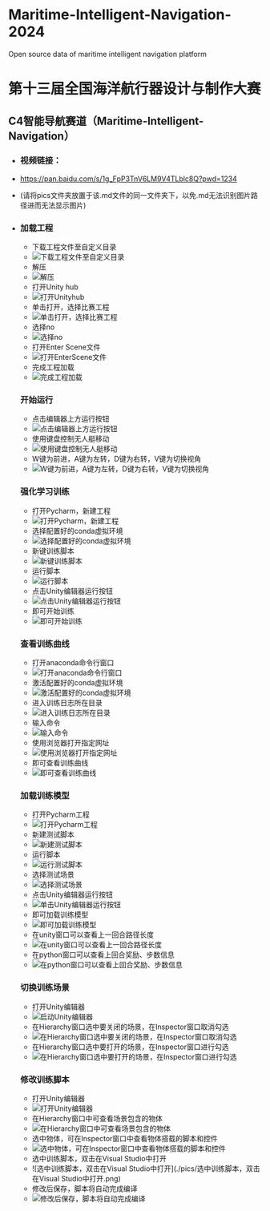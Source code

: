 # Maritime-Intelligent-Navigation-2024
Open source data of maritime intelligent navigation platform
# 第十三届全国海洋航行器设计与制作大赛
## C4智能导航赛道（Maritime-Intelligent-Navigation）

* ### 视频链接：

* https://pan.baidu.com/s/1g_FpP3TnV6LM9V4TLblc8Q?pwd=1234  

* (请将pics文件夹放置于该.md文件的同一文件夹下，以免.md无法识别图片路径进而无法显示图片)

* ### 加载工程

  - 下载工程文件至自定义目录
  - ![下载工程文件至自定义目录](./pics/下载工程文件至自定义目录.png)
  - 解压
  - ![解压](./pics/解压.png)
  - 打开Unity hub
  - ![打开Unityhub](./pics/打开Unityhub.png)
  - 单击打开，选择比赛工程
  - ![单击打开，选择比赛工程](./pics/单击打开，选择比赛工程.png)
  - 选择no
  - ![选择no](./pics/选择no.png)
  - 打开Enter Scene文件
  - ![打开EnterScene文件](./pics/打开EnterScene文件.png)
  - 完成工程加载
  - ![完成工程加载](./pics/完成工程加载.png)

  ### 开始运行

  - 点击编辑器上方运行按钮
  - ![点击编辑器上方运行按钮](./pics/点击编辑器上方运行按钮.png)
  - 使用键盘控制无人艇移动
  - ![使用键盘控制无人艇移动](./pics/使用键盘控制无人艇移动.png)
  - W键为前进，A键为左转，D键为右转，V键为切换视角
  - ![W键为前进，A键为左转，D键为右转，V键为切换视角](./pics/W键为前进，A键为左转，D键为右转，V键为切换视角.png)

  ### 强化学习训练

  - 打开Pycharm，新建工程
  - ![打开Pycharm，新建工程](./pics/打开Pycharm，新建工程.png)
  - 选择配置好的conda虚拟环境
  - ![选择配置好的conda虚拟环境](./pics/选择配置好的conda虚拟环境.png)
  - 新键训练脚本
  - ![新键训练脚本](./pics/新键训练脚本.png)
  - 运行脚本
  - ![运行脚本](./pics/运行脚本.png)
  - 点击Unity编辑器运行按钮
  - ![点击Unity编辑器运行按钮](./pics/点击Unity编辑器运行按钮.png)
  - 即可开始训练
  - ![即可开始训练](./pics/即可开始训练.png)

  ### 查看训练曲线

  - 打开anaconda命令行窗口
  - ![打开anaconda命令行窗口](./pics/打开anaconda命令行窗口.png)
  - 激活配置好的conda虚拟环境
  - ![激活配置好的conda虚拟环境](./pics/激活配置好的conda虚拟环境.png)
  - 进入训练日志所在目录
  - ![进入训练日志所在目录](./pics/进入训练日志所在目录.png)
  - 输入命令
  - ![输入命令](./pics/输入命令.png)
  - 使用浏览器打开指定网址
  - ![使用浏览器打开指定网址](./pics/使用浏览器打开指定网址.png)
  - 即可查看训练曲线
  - ![即可查看训练曲线](./pics/即可查看训练曲线.png)

  ### 加载训练模型

  - 打开Pycharm工程
  - ![打开Pycharm工程](./pics/打开Pycharm工程.png)
  - 新建测试脚本
  - ![新建测试脚本](./pics/新建测试脚本.png)
  - 运行脚本
  - ![运行测试脚本](./pics/运行测试脚本.png)
  - 选择测试场景
  - ![选择测试场景](./pics/选择测试场景.png)
  - 点击Unity编辑器运行按钮
  - ![单击Unity编辑器运行按钮](./pics/单击Unity编辑器运行按钮.png)
  - 即可加载训练模型
  - ![即可加载训练模型](./pics/即可加载训练模型.png)
  - 在unity窗口可以查看上一回合路径长度
  - ![在unity窗口可以查看上一回合路径长度](./pics/在unity窗口可以查看上一回合路径长度.png)
  - 在python窗口可以查看上回合奖励、步数信息
  - ![在python窗口可以查看上回合奖励、步数信息](./pics/在python窗口可以查看上回合奖励、步数信息.png)

  ### 切换训练场景

  - 打开Unity编辑器
  - ![启动Unity编辑器](./pics/启动Unity编辑器.png)
  - 在Hierarchy窗口选中要关闭的场景，在Inspector窗口取消勾选
  - ![在Hierarchy窗口选中要关闭的场景，在Inspector窗口取消勾选](./pics/在Hierarchy窗口选中要关闭的场景，在Inspector窗口取消勾选.png)
  - 在Hierarchy窗口选中要打开的场景，在Inspector窗口进行勾选
  - ![在Hierarchy窗口选中要打开的场景，在Inspector窗口进行勾选](./pics/在Hierarchy窗口选中要打开的场景，在Inspector窗口进行勾选.png)

  ### 修改训练脚本

  - 打开Unity编辑器
  - ![打开Unity编辑器](./pics/打开Unity编辑器.png)
  - 在Hierarchy窗口中可查看场景包含的物体
  - ![在Hierarchy窗口中可查看场景包含的物体](./pics/在Hierarchy窗口中可查看场景包含的物体.png)
  - 选中物体，可在Inspector窗口中查看物体搭载的脚本和控件
  - ![选中物体，可在Inspector窗口中查看物体搭载的脚本和控件](./pics/选中物体，可在Inspector窗口中查看物体搭载的脚本和控件.png)
  - 选中训练脚本，双击在Visual Studio中打开
  - ![选中训练脚本，双击在Visual Studio中打开](./pics/选中训练脚本，双击在Visual Studio中打开.png)
  - 修改后保存，脚本将自动完成编译
  - ![修改后保存，脚本将自动完成编译](./pics/修改后保存，脚本将自动完成编译.png)

